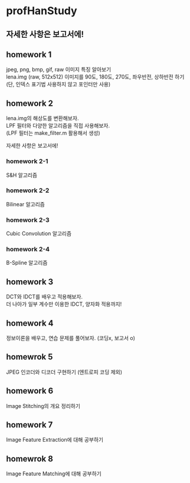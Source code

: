 # profHanStudy

## 자세한 사항은 보고서에!

## homework 1

jpeg, png, bmp, gif, raw 이미지 특징 알아보기 </br>
lena.img (raw, 512x512) 이미지를 90도, 180도, 270도, 좌우반전, 상하반전 하기 <br/>
(단, 인덱스 표기법 사용하지 않고 포인터만 사용) <br/>

## homework 2

lena.img의 해상도를 변환해보자. </br>
LPF 필터와 다양한 알고리즘을 직접 사용해보자. </br>
(LPF 필터는 make_filter.m 활용해서 생성) </br>

자세한 사항은 보고서에!

### homework 2-1

S&H 알고리즘

### homework 2-2 

Bilinear 알고리즘

### homework 2-3

Cubic Convolution 알고리즘

### homework 2-4

B-Spline 알고리즘

## homework 3

DCT와 IDCT를 배우고 적용해보자. </br>
더 나아가 일부 계수만 이용한 IDCT, 양자화 적용까지! </br>

## homework 4

정보이론을 배우고, 연습 문제를 풀어보자. (코딩x, 보고서 o) </br>

## homewrok 5

JPEG 인코더와 디코더 구현하기 (엔트로피 코딩 제외) </br>

## homework 6

Image Stitching의 개요 정리하기 </br>

## homework 7

Image Feature Extraction에 대해 공부하기 </br>

## homewrok 8

Image Feature Matching에 대해 공부하기 </br>
